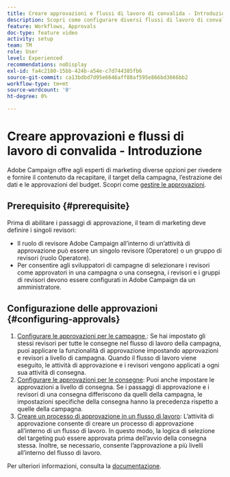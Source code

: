 ```yaml
---
title: Creare approvazioni e flussi di lavoro di convalida - Introduzione
description: Scopri come configurare diversi flussi di lavoro di convalida dell’approvazione.
feature: Workflows, Approvals
doc-type: feature video
activity: setup
team: TM
role: User
level: Experienced
recommendations: noDisplay
exl-id: fa4c2180-15bb-424b-a54e-c7d744385fb6
source-git-commit: ca13bdbd7d95e6646aff88af595e866bd3666bb2
workflow-type: tm+mt
source-wordcount: '0'
ht-degree: 0%

---
```


# Creare approvazioni e flussi di lavoro di convalida - Introduzione

Adobe Campaign offre agli esperti di marketing diverse opzioni per rivedere e fornire il contenuto da recapitare, il target della campagna, l’estrazione dei dati e le approvazioni del budget. Scopri come [gestire le approvazioni](/help/process-management/create-approvals-and-validation-workflows/manage-approvals.md).

## Prerequisito {#prerequisite}

Prima di abilitare i passaggi di approvazione, il team di marketing deve definire i singoli revisori:

* Il ruolo di revisore Adobe Campaign all’interno di un’attività di approvazione può essere un singolo revisore (Operatore) o un gruppo di revisori (ruolo Operatore).
* Per consentire agli sviluppatori di campagne di selezionare i revisori come approvatori in una campagna o una consegna, i revisori e i gruppi di revisori devono essere configurati in Adobe Campaign da un amministratore.

## Configurazione delle approvazioni {#configuring-approvals}

1. [Configurare le approvazioni per le campagne ](/help/process-management/create-approvals-and-validation-workflows/configure-approvals-for-campaigns.md):
Se hai impostato gli stessi revisori per tutte le consegne nel flusso di lavoro della campagna, puoi applicare la funzionalità di approvazione impostando approvazioni e revisori a livello di campagna. Quando il flusso di lavoro viene eseguito, le attività di approvazione e i revisori vengono applicati a ogni sua attività di consegna.
2. [Configurare le approvazioni per le consegne](/help/process-management/create-approvals-and-validation-workflows/configure-approvals-for-deliveries.md): 
Puoi anche impostare le approvazioni a livello di consegna. Se i passaggi di approvazione e i revisori di una consegna differiscono da quelli della campagna, le impostazioni specifiche della consegna hanno la precedenza rispetto a quelle della campagna.
3. [Creare un processo di approvazione in un flusso di lavoro](/help/process-management/create-approvals-and-validation-workflows/create-approval-process-in-a-workflow.md): 
L’attività di approvazione consente di creare un processo di approvazione all’interno di un flusso di lavoro. In questo modo, la logica di selezione del targeting può essere approvata prima dell’avvio della consegna stessa. Inoltre, se necessario, consente l’approvazione a più livelli all’interno del flusso di lavoro.

Per ulteriori informazioni, consulta la [documentazione](https://experienceleague.adobe.com/docs/campaign-classic/using/automating-with-workflows/flow-control-activities/approval.html?lang=it).
